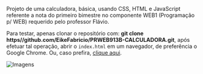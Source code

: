 Projeto de uma calculadora, básica, usando CSS, HTML e JavaScript referente a nota do primeiro bimestre no componente WEB1 (Programação p/ WEB) requerido pelo professor Flávio.

Para testar, apenas clonar o repositório com: **git clone https//github.com/EikeFabricio/PRWEB913B-CALCULADORA.git**, após efetuar tal operação, abrir o `index.html` em um navegador, de preferência o Google Chrome. Ou, caso prefira, [clique aqui](https://eikefabricio.github.io/PRWEB913B-CALCULADORA).

![Imagens](https://cdn.discordapp.com/attachments/560572721747197955/689957971119308886/unknown.png)
